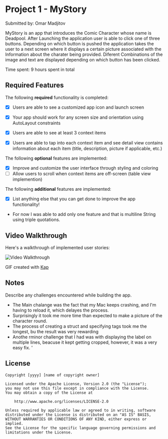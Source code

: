 # Project 1 - MyStory

Submitted by: Omar Madjitov

MyStory is an app that introduces the Comic Character whose name is Deadpool. After Launching the application user is able to click one of three buttons. Depending on which button is pushed the application takes the user to a next screen where it displays a certain picture associated with the Information about the charater being provided. Diferent Combinations of the image and text are displayed depending on which button has been clicked. 

Time spent: 9 hours spent in total

## Required Features

The following **required** functionality is completed:

- [x] Users are able to see a customized app icon and launch screen
- [x] Your app should work for any screen size and orientation using AutoLayout constraints

- [x] Users are able to see at least 3 context items
- [x] Users are able to tap into each context item and see detail view contains information about each item (title, description, picture if applicable, etc.)
 
The following **optional** features are implemented:

- [x] Improve and customize the user interface through styling and coloring
- [ ] Allow users to scroll when context items are off-screen (table view implemention)

The following **additional** features are implemented:

- [x] List anything else that you can get done to improve the app functionality!
- For now I was able to add only one feature and that is multiline String using triple quotations. 

## Video Walkthrough

Here's a walkthrough of implemented user stories:

<img src='http://i.imgur.com/link/to/your/gif/file.gif' title='Video Walkthrough' width='' alt='Video Walkthrough' />

<!-- Replace this with whatever GIF tool you used! -->
GIF created with [Kap](https://getkap.co/)


## Notes

Describe any challenges encountered while building the app.

- The Main chalange was the fact that my Mac keeps crashing, and I'm having to reload it, which delayes the process.
- Surprisingly it took me more time than expected to make a picture of the character round. 
- The process of creating a struct and specifying tags took me the longest, bu the result was very rewarding
- Anothe rminor challenge that I had was with displaying the label on multiple lines, beacuse it kept getting cropped, however, it was a very easy fix.    '

## License

    Copyright [yyyy] [name of copyright owner]

    Licensed under the Apache License, Version 2.0 (the "License");
    you may not use this file except in compliance with the License.
    You may obtain a copy of the License at

        http://www.apache.org/licenses/LICENSE-2.0

    Unless required by applicable law or agreed to in writing, software
    distributed under the License is distributed on an "AS IS" BASIS,
    WITHOUT WARRANTIES OR CONDITIONS OF ANY KIND, either express or implied.
    See the License for the specific language governing permissions and
    limitations under the License.

